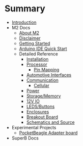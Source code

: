 # Summary

* [Introduction](index.md)
* M2 Docs
  * [About M2](m2/README.md)
  * [Disclaimer](m2/disclaimer.md)
  * [Getting Started](m2/getting-started/README.md)
  * [Arduino IDE Quick Start](m2/getting-started/arduino.md)
  * Detailed Reference
    * [Installation](m2/technical-references/installation.md)
    * [Processor](m2/technical-references/processor.md)
      * [Pin Mapping](m2/technical-references/pin-mapping.md)
    * [Automotive Interfaces](m2/technical-references/interfaces.md)
    * [Communication](m2/technical-references/communication.md)
      * [Cellular](m2/build-something/cellular.md)
    * [Power](m2/technical-references/power.md)
    * [Storage/Memory](m2/technical-references/memory.md)
    * [12V IO](m2/technical-references/12vio.md)
    * [LEDS/Buttons](m2/technical-references/leds-buttons.md)
    * [Enclosures](m2/technical-references/enclosures.md)
    * [Breakout Board](m2/technical-references/byob.md)
    * [Schematics and Source](m2/technical-references/open-source.md)
* Experimental Projects
  * [PocketBeagle Adapter board](pb_adapter/README.md)
* SuperB Docs
